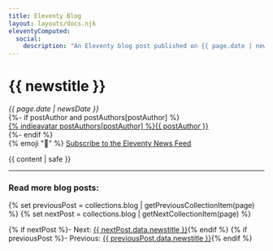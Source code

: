 ```yaml
---
title: Eleventy Blog
layout: layouts/docs.njk
eleventyComputed:
  social:
    description: "An Eleventy blog post published on {{ page.date | newsDate('LLLL yyyy') }}."
---
```


# {{ newstitle }}

<div class="fl fl-inline fl-separator-h fl-nowrap spc-b2" style="--fl-gap-h: 1.5em; --fl-gap-v: .5em">
  <div>
    <em>{{ page.date | newsDate }}</em>
  </div>
{%- if postAuthor and postAuthors[postAuthor] %}
	<div>
    <a href="{{ postAuthors[postAuthor] }}" class="elv-externalexempt">{% indieavatar postAuthors[postAuthor] %}{{ postAuthor }}</a>
  </div>
{%- endif %}
  <div>
    {% emoji "📢" %} <a href="/blog/feed.xml">Subscribe to the Eleventy News Feed</a>
  </div>
</div>

{{ content | safe }}

---

### Read more blog posts:

{% set previousPost = collections.blog | getPreviousCollectionItem(page) %}
{% set nextPost = collections.blog | getNextCollectionItem(page) %}

{% if nextPost %}- Next: <a href="{{ nextPost.url }}">{{ nextPost.data.newstitle }}</a>{% endif %}
{% if previousPost %}- Previous: <a href="{{ previousPost.url }}">{{ previousPost.data.newstitle }}</a>{% endif %}
